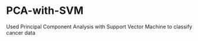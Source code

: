 # PCA-with-SVM
Used Principal Component Analysis with Support Vector Machine to classify cancer data
